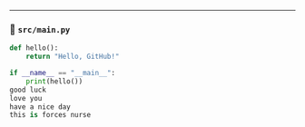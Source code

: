 
---

### 📄 `src/main.py`
```python
def hello():
    return "Hello, GitHub!"

if __name__ == "__main__":
    print(hello())
good luck
love you
have a nice day
this is forces nurse
